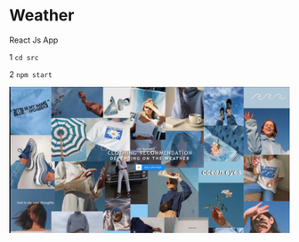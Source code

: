 # Weather
React Js App

1 `cd src`

2 `npm start`

![screenshot of sample](https://github.com/VictoriaMistineva/Weather/blob/main/%D0%A1%D0%BD%D0%B8%D0%BC%D0%BE%D0%BA%20%D1%8D%D0%BA%D1%80%D0%B0%D0%BD%D0%B0%20%D0%BE%D1%82%202022-03-04%2023-46-20.png)
